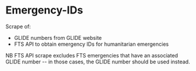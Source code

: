 # Emergency-IDs
Scrape of:

- GLIDE numbers from GLIDE website
- FTS API to obtain emergency IDs for humanitarian emergencies

NB FTS API scrape excludes FTS emergencies that have an associated GLIDE number -- in those cases, the GLIDE number should be used instead.
